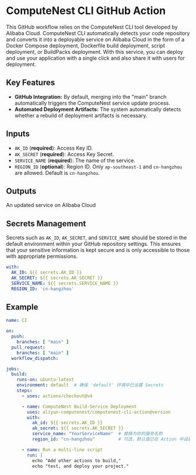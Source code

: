 # ComputeNest CLI GitHub Action

This GitHub workflow relies on the ComputeNest CLI tool developed by Alibaba Cloud. ComputeNest CLI automatically detects your code repository and converts it into a deployable service on Alibaba Cloud in the form of a Docker Compose deployment, Dockerfile build deployment, script deployment, or BuildPacks deployment. With this service, you can deploy and use your application with a single click and also share it with users for deployment.


## Key Features

- **GitHub Integration:** By default, merging into the "main" branch automatically triggers the ComputeNest service update process.
- **Automated Deployment Artifacts:** The system automatically detects whether a rebuild of deployment artifacts is necessary.

## Inputs

- `AK_ID` (**required**): Access Key ID.
- `AK_SECRET` (**required**): Access Key Secret.
- `SERVICE_NAME` (**required**): The name of the service.
- `REGION_ID` (**optional**): Region ID. Only `ap-southeast-1` and `cn-hangzhou` are allowed. Default is `cn-hangzhou`.

## Outputs

An updated service on Alibaba Cloud

## Secrets Management

Secrets such as `AK_ID`, `AK_SECRET`, and `SERVICE_NAME` should be stored in the default environment within your GitHub repository settings. This ensures that your sensitive information is kept secure and is only accessible to those with appropriate permissions.

```yaml
with:
  AK_ID: ${{ secrets.AK_ID }}
  AK_SECRET: ${{ secrets.AK_SECRET }}
  SERVICE_NAME: ${{ secrets.SERVICE_NAME }}
  REGION_ID: 'cn-hangzhou'
```

## Example

```yaml
name: CI

on:
  push:
    branches: [ "main" ]
  pull_request:
    branches: [ "main" ]
  workflow_dispatch:

jobs:
  build:
    runs-on: ubuntu-latest
    environment: default  # 确保 'default' 环境中已设置 Secrets
    steps:
      - uses: actions/checkout@v4

      - name: ComputeNest Build-Service Deployment
        uses: aliyun-computenest/computenest-cli-action@version
        with:
          ak_id: ${{ secrets.AK_ID }}
          ak_secret: ${{ secrets.AK_SECRET }}
          service_name: "YourServiceName"  # 替换为你的服务名称
          region_id: "cn-hangzhou"         # 可选，默认值已在 Action 中设置

      - name: Run a multi-line script
        run: |
          echo "Add other actions to build,"
          echo "test, and deploy your project."
